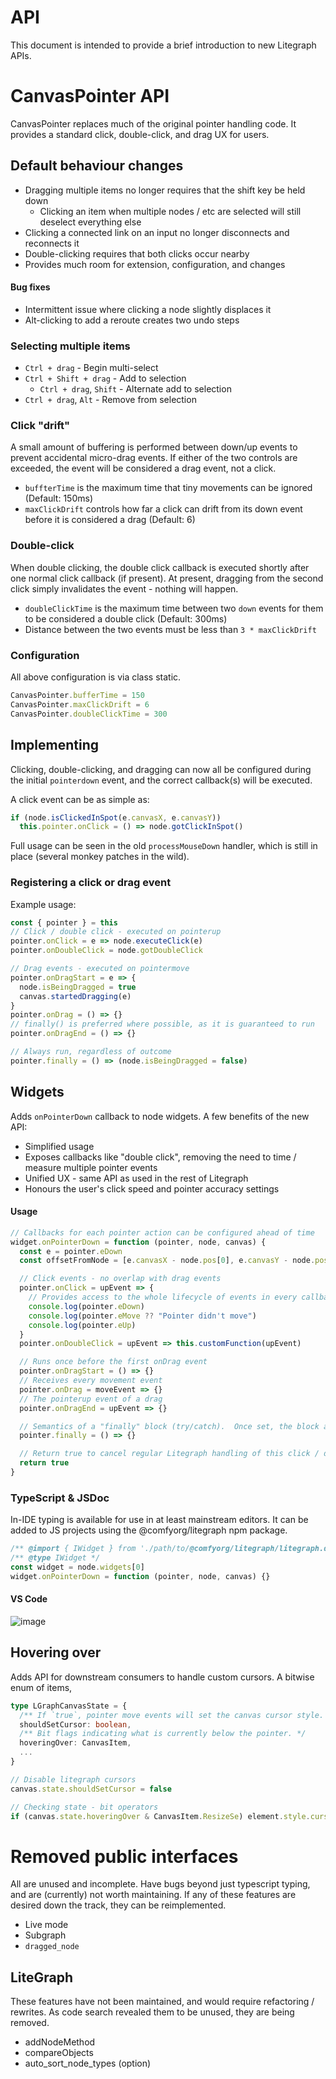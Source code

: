 # API

This document is intended to provide a brief introduction to new Litegraph APIs.

<detail open>

<summary>

# CanvasPointer API

</summary>

CanvasPointer replaces much of the original pointer handling code. It provides a standard click, double-click, and drag UX for users.

<detail open>

<summary>

## Default behaviour changes

</summary>

- Dragging multiple items no longer requires that the shift key be held down
  - Clicking an item when multiple nodes / etc are selected will still deselect everything else
- Clicking a connected link on an input no longer disconnects and reconnects it
- Double-clicking requires that both clicks occur nearby
- Provides much room for extension, configuration, and changes

#### Bug fixes

- Intermittent issue where clicking a node slightly displaces it
- Alt-clicking to add a reroute creates two undo steps

### Selecting multiple items

- `Ctrl + drag` - Begin multi-select
- `Ctrl + Shift + drag` - Add to selection
  - `Ctrl + drag`, `Shift` - Alternate add to selection
- `Ctrl + drag`, `Alt` - Remove from selection

### Click "drift"

A small amount of buffering is performed between down/up events to prevent accidental micro-drag events. If either of the two controls are exceeded, the event will be considered a drag event, not a click.

- `buffterTime` is the maximum time that tiny movements can be ignored (Default: 150ms)
- `maxClickDrift` controls how far a click can drift from its down event before it is considered a drag (Default: 6)

### Double-click

When double clicking, the double click callback is executed shortly after one normal click callback (if present). At present, dragging from the second click simply invalidates the event - nothing will happen.

- `doubleClickTime` is the maximum time between two `down` events for them to be considered a double click (Default: 300ms)
- Distance between the two events must be less than `3 * maxClickDrift`

### Configuration

All above configuration is via class static.

```ts
CanvasPointer.bufferTime = 150
CanvasPointer.maxClickDrift = 6
CanvasPointer.doubleClickTime = 300
```

</detail>

<detail open>

<summary>

## Implementing

</summary>

Clicking, double-clicking, and dragging can now all be configured during the initial `pointerdown` event, and the correct callback(s) will be executed.

A click event can be as simple as:

```ts
if (node.isClickedInSpot(e.canvasX, e.canvasY))
  this.pointer.onClick = () => node.gotClickInSpot()
```

Full usage can be seen in the old `processMouseDown` handler, which is still in place (several monkey patches in the wild).

### Registering a click or drag event

Example usage:

```typescript
const { pointer } = this
// Click / double click - executed on pointerup
pointer.onClick = e => node.executeClick(e)
pointer.onDoubleClick = node.gotDoubleClick

// Drag events - executed on pointermove
pointer.onDragStart = e => {
  node.isBeingDragged = true
  canvas.startedDragging(e)
}
pointer.onDrag = () => {}
// finally() is preferred where possible, as it is guaranteed to run
pointer.onDragEnd = () => {}

// Always run, regardless of outcome
pointer.finally = () => (node.isBeingDragged = false)
```

## Widgets

Adds `onPointerDown` callback to node widgets. A few benefits of the new API:

- Simplified usage
- Exposes callbacks like "double click", removing the need to time / measure multiple pointer events
- Unified UX - same API as used in the rest of Litegraph
- Honours the user's click speed and pointer accuracy settings

#### Usage

```ts
// Callbacks for each pointer action can be configured ahead of time
widget.onPointerDown = function (pointer, node, canvas) {
  const e = pointer.eDown
  const offsetFromNode = [e.canvasX - node.pos[0], e.canvasY - node.pos[1]]

  // Click events - no overlap with drag events
  pointer.onClick = upEvent => {
    // Provides access to the whole lifecycle of events in every callback
    console.log(pointer.eDown)
    console.log(pointer.eMove ?? "Pointer didn't move")
    console.log(pointer.eUp)
  }
  pointer.onDoubleClick = upEvent => this.customFunction(upEvent)

  // Runs once before the first onDrag event
  pointer.onDragStart = () => {}
  // Receives every movement event
  pointer.onDrag = moveEvent => {}
  // The pointerup event of a drag
  pointer.onDragEnd = upEvent => {}

  // Semantics of a "finally" block (try/catch).  Once set, the block always executes.
  pointer.finally = () => {}

  // Return true to cancel regular Litegraph handling of this click / drag
  return true
}
```

</detail>

### TypeScript & JSDoc

In-IDE typing is available for use in at least mainstream editors. It can be added to JS projects using the @comfyorg/litegraph npm package.

```ts
/** @import { IWidget } from './path/to/@comfyorg/litegraph/litegraph.d.ts' */
/** @type IWidget */
const widget = node.widgets[0]
widget.onPointerDown = function (pointer, node, canvas) {}
```

#### VS Code

![image](https://github.com/user-attachments/assets/e14afd02-247f-44dc-acbf-6333027cd488)

## Hovering over

Adds API for downstream consumers to handle custom cursors. A bitwise enum of items,

```typescript
type LGraphCanvasState = {
  /** If `true`, pointer move events will set the canvas cursor style. */
  shouldSetCursor: boolean,
  /** Bit flags indicating what is currently below the pointer. */
  hoveringOver: CanvasItem,
  ...
}

// Disable litegraph cursors
canvas.state.shouldSetCursor = false

// Checking state - bit operators
if (canvas.state.hoveringOver & CanvasItem.ResizeSe) element.style.cursor = 'se-resize'
```

</detail>

# Removed public interfaces

All are unused and incomplete. Have bugs beyond just typescript typing, and are (currently) not worth maintaining. If any of these features are desired down the track, they can be reimplemented.

- Live mode
- Subgraph
- `dragged_node`

## LiteGraph

These features have not been maintained, and would require refactoring / rewrites. As code search revealed them to be unused, they are being removed.

- addNodeMethod
- compareObjects
- auto_sort_node_types (option)
